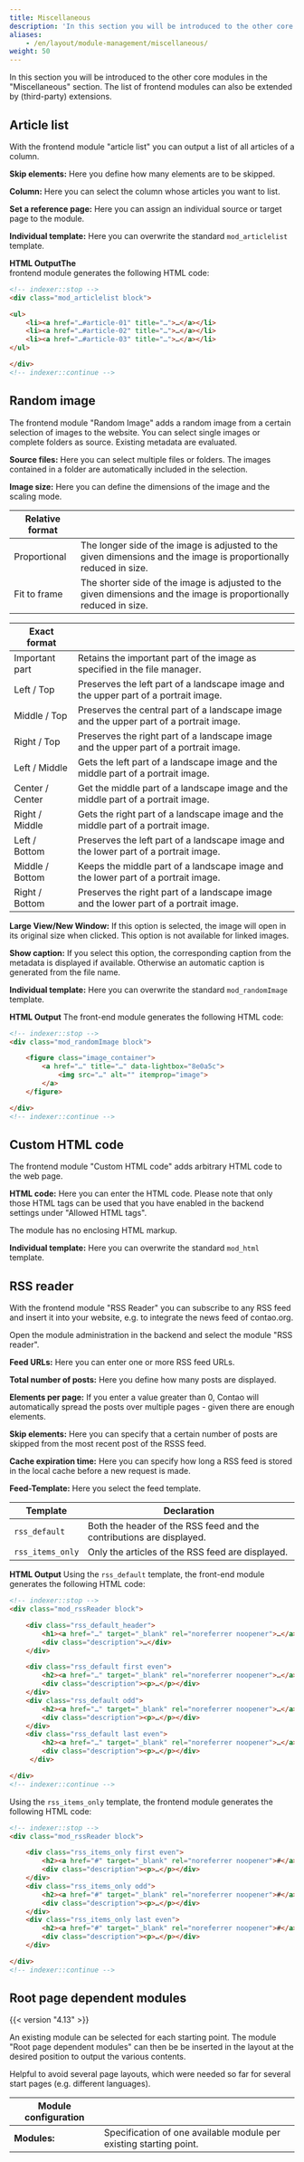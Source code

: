 ```yaml
---
title: Miscellaneous
description: 'In this section you will be introduced to the other core modules in the "Miscellaneous" section.'
aliases:
    - /en/layout/module-management/miscellaneous/
weight: 50
---
```


In this section you will be introduced to the other core modules in the "Miscellaneous" section. The list of frontend modules can also be extended by (third-party) extensions.

## Article list

With the frontend module "article list" you can output a list of all articles of a column.

**Skip elements:** Here you define how many elements are to be skipped.

**Column:** Here you can select the column whose articles you want to list.

**Set a reference page:** Here you can assign an individual source or target page to the module.

**Individual template:** Here you can overwrite the standard `mod_articlelist` template.

**HTML OutputThe**  
 frontend module generates the following HTML code:

```html
<!-- indexer::stop -->
<div class="mod_articlelist block">

<ul>
    <li><a href="…#article-01" title="…">…</a></li>
    <li><a href="…#article-02" title="…">…</a></li>
    <li><a href="…#article-03" title="…">…</a></li>
</ul>

</div>
<!-- indexer::continue -->
```

## Random image

The frontend module "Random Image" adds a random image from a certain selection of images to the website. You can select single images or complete folders as source. Existing metadata are evaluated.

**Source files:** Here you can select multiple files or folders. The images contained in a folder are automatically included in the selection.

**Image size:** Here you can define the dimensions of the image and the scaling mode.

| Relative format |  |
| --------------- | --- |
| Proportional | The longer side of the image is adjusted to the given dimensions and the image is proportionally reduced in size. |
| Fit to frame | The shorter side of the image is adjusted to the given dimensions and the image is proportionally reduced in size. |

| Exact format |  |
| ------------ | --- |
| Important part | Retains the important part of the image as specified in the file manager. |
| Left / Top | Preserves the left part of a landscape image and the upper part of a portrait image. |
| Middle / Top | Preserves the central part of a landscape image and the upper part of a portrait image. |
| Right / Top | Preserves the right part of a landscape image and the upper part of a portrait image. |
| Left / Middle | Gets the left part of a landscape image and the middle part of a portrait image. |
| Center / Center | Get the middle part of a landscape image and the middle part of a portrait image. |
| Right / Middle | Gets the right part of a landscape image and the middle part of a portrait image. |
| Left / Bottom | Preserves the left part of a landscape image and the lower part of a portrait image. |
| Middle / Bottom | Keeps the middle part of a landscape image and the lower part of a portrait image. |
| Right / Bottom | Preserves the right part of a landscape image and the lower part of a portrait image. |

**Large View/New Window:** If this option is selected, the image will open in its original size when clicked. This option is not available for linked images.

**Show caption:** If you select this option, the corresponding caption from the metadata is displayed if available. Otherwise an automatic caption is generated from the file name.

**Individual template:** Here you can overwrite the standard `mod_randomImage` template.

**HTML Output** The front-end module generates the following HTML code:

```html
<!-- indexer::stop -->
<div class="mod_randomImage block">

    <figure class="image_container">
        <a href="…" title="…" data-lightbox="8e0a5c">
            <img src="…" alt="" itemprop="image">
        </a>
    </figure>

</div>
<!-- indexer::continue -->
```

## Custom HTML code

The frontend module "Custom HTML code" adds arbitrary HTML code to the web page.

**HTML code:** Here you can enter the HTML code. Please note that only those HTML tags can be used that you have enabled in the backend settings under "Allowed HTML tags".

The module has no enclosing HTML markup.

**Individual template:** Here you can overwrite the standard `mod_html` template.

## RSS reader

With the frontend module "RSS Reader" you can subscribe to any RSS feed and insert it into your website, e.g. to integrate the news feed of contao.org.

Open the module administration in the backend and select the module "RSS reader". 

**Feed URLs:** Here you can enter one or more RSS feed URLs.

**Total number of posts:** Here you define how many posts are displayed.

**Elements per page:** If you enter a value greater than 0, Contao will automatically spread the posts over multiple pages - given there are enough elements.

**Skip elements:** Here you can specify that a certain number of posts are skipped from the most recent post of the RSSS feed.

**Cache expiration time:** Here you can specify how long a RSS feed is stored in the local cache before a new request is made.

**Feed-Template:** Here you select the feed template.

| Template | Declaration |
| -------- | ----------- |
| `rss_default` | Both the header of the RSS feed and the contributions are displayed. |
| `rss_items_only` | Only the articles of the RSS feed are displayed. |

**HTML Output** Using the `rss_default` template, the front-end module generates the following HTML code:

```html
<!-- indexer::stop -->
<div class="mod_rssReader block">

    <div class="rss_default_header">
        <h1><a href="…" target="_blank" rel="noreferrer noopener">…</a></h1>
        <div class="description">…</div>
    </div>

    <div class="rss_default first even">
        <h2><a href="…" target="_blank" rel="noreferrer noopener">…</a></h2>
        <div class="description"><p>…</p></div>
    </div>
    <div class="rss_default odd">
        <h2><a href="…" target="_blank" rel="noreferrer noopener">…</a></h2>
        <div class="description"><p>…</p></div>
    </div>
    <div class="rss_default last even">
        <h2><a href="…" target="_blank" rel="noreferrer noopener">…</a></h2>
        <div class="description"><p>…</p></div>
     </div>

</div>
<!-- indexer::continue -->
```

Using the `rss_items_only` template, the frontend module generates the following HTML code:  

```html
<!-- indexer::stop -->
<div class="mod_rssReader block">

    <div class="rss_items_only first even">
        <h2><a href="#" target="_blank" rel="noreferrer noopener">#</a></h2>
        <div class="description"><p>…</p></div>
    </div>
    <div class="rss_items_only odd">
        <h2><a href="#" target="_blank" rel="noreferrer noopener">#</a></h2>
        <div class="description"><p>…</p></div>
    </div>
    <div class="rss_items_only last even">
        <h2><a href="#" target="_blank" rel="noreferrer noopener">#</a></h2>
        <div class="description"><p>…</p></div>
    </div>

</div>
<!-- indexer::continue -->
```

## Root page dependent modules

{{< version "4.13" >}}

An existing module can be selected for each starting point. The module "Root page dependent modules" can then be 
be inserted in the layout at the desired position to output the various contents.

Helpful to avoid several page layouts, which were needed so far for several start pages (e.g. different languages). 

| Module configuration |   |
| -----| - |
| **Modules:** | Specification of one available module per existing starting point. |
